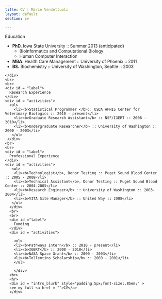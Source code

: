 ```yaml
---
title: CV | Marie Vendettuoli
layout: default
section: cv

---
```

<div id = "statement">
    <div id = "label" >
    Education
    </div>
    <div id = "activities">
      <ul>
        <li> <b>PhD. </b>Iowa State University :: Summer 2013 (anticipated)
          <ul><li> Bioinformatics and Computational Biology</li>
             <li>Human Computer Interaction</li>
           </ul></li>
        <li> <b>MBA. </b>Health Care Management :: University of Phoenix :: 2011</span></li>
        <li> <b>BS.</b> Biochemistry :: University of Washington, Seattle :: 2003</a></li>
      </ul>
     
    </div>
    <br>
    <br>
    <div id = "label">
      Research Experience
    </div>
    <div id = "activities">
      <ul>
        <li><b>Statistical Programmer </b>:: USDA APHIS Center for Veterinary Biologics :: 2010 - present</li>
        <li><b>Graduate Research Assistant</b> :: NSF/IGERT :: 2008 - 2010</li>
        <li><b>Undergraduate Researcher</b> :: University of Washington :: 2000 - 2003</li>
       </ul>
     </div>
    <br>
    <br>
    <div id = "label">
      Professional Experience
    </div>
    <div id = "activities">
       <ul>
        <li><b>Technologist</b>, Donor Testing :: Puget Sound Blood Center :: 2005 - 2008</li>
        <li><b>Technical Assistant</b>, Donor Testing :: Puget Sound Blood Center :: 2004-2005</li>
        <li><b>Research Engineer</b> :: University of Washington :: 2003-2004</li>
        <li><b>VITA Site Manager</b> :: United Way :: 2008</li>
       </ul>
      </div> 
      <br>
      <br>
      <div id ="label">
        Funding
      </div>
      <div id = "activities">
        
        <ul>
        <li><b>Pathways Intern</b> :: 2010 - present</li>
        <li><b>IGERT</b> :: 2008 - 2010</li>
        <li><b>NASA Space Grant</b> :: 2000 - 2003</li>
        <li><b>Tollentino Scholarship</b> :: 2000 - 2001</li>
        </ul>
        
        </div>
      <br>
      <hr>
      <div id = "intro_blurb" style="padding:5px;font-size:.85em;" >
      see my full <a href = "">CV</a>
      </div>
</div>
